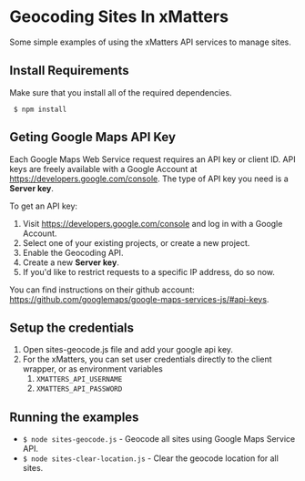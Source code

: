 Geocoding Sites In xMatters
===========================

Some simple examples of using the xMatters API services to manage sites.


## Install Requirements
Make sure that you install all of the required dependencies.
```
 $ npm install
```

## Geting Google Maps API Key
Each Google Maps Web Service request requires an API key or client ID. API keys
are freely available with a Google Account at
https://developers.google.com/console. The type of API key you need is a
**Server key**.

To get an API key:

 1. Visit https://developers.google.com/console and log in with a Google Account.
 1. Select one of your existing projects, or create a new project.
 1. Enable the Geocoding API.
 1. Create a new **Server key**.
 1. If you'd like to restrict requests to a specific IP address, do so now.

You can find instructions on their github account: https://github.com/googlemaps/google-maps-services-js/#api-keys.

## Setup the credentials

1. Open sites-geocode.js file and add your google api key.
1. For the xMatters, you can set user credentials directly to the client wrapper, or as environment variables
   1. `XMATTERS_API_USERNAME`
   1. `XMATTERS_API_PASSWORD`

## Running the examples
- `$ node sites-geocode.js` - Geocode all sites using Google Maps Service API.
- `$ node sites-clear-location.js` - Clear the geocode location for all sites.
